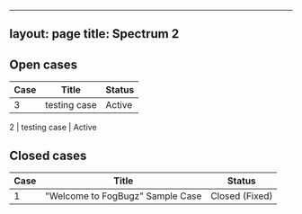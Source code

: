 
---
layout: page
title: Spectrum 2
---

## Open cases

Case | Title | Status
-----|-------|-------
3 | testing case | Active

2 | testing case | Active


## Closed cases

Case | Title | Status
-----|-------|-------
1 | "Welcome to FogBugz" Sample Case | Closed (Fixed)

